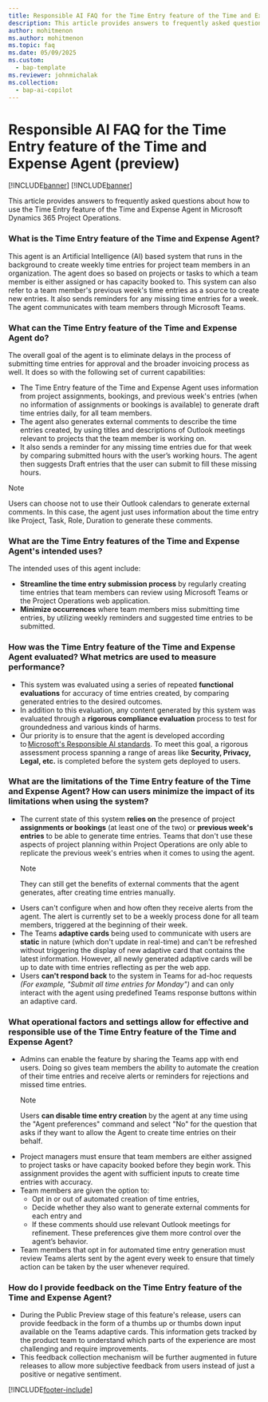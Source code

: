 ```yaml
---
title: Responsible AI FAQ for the Time Entry feature of the Time and Expense Agent (preview)
description: This article provides answers to frequently asked questions about the Time Entry feature of the Time and Expense Agent.
author: mohitmenon
ms.author: mohitmenon
ms.topic: faq 
ms.date: 05/09/2025
ms.custom: 
  - bap-template
ms.reviewer: johnmichalak
ms.collection:
  - bap-ai-copilot
---
```


# Responsible AI FAQ for the Time Entry feature of the Time and Expense Agent (preview)

[!INCLUDE[banner](../includes/banner.md)]
[!INCLUDE[banner](../includes/preview-note.md)]

This article provides answers to frequently asked questions about how to use the Time Entry feature of the Time and Expense Agent in Microsoft Dynamics 365 Project Operations.

### What is the Time Entry feature of the Time and Expense Agent?

This agent is an Artificial Intelligence (AI) based system that runs in the background to create weekly time entries for project team members in an organization. The agent does so based on projects or tasks to which a team member is either assigned or has capacity booked to. This system can also refer to a team member's previous week's time entries as a source to create new entries.
It also sends reminders for any missing time entries for a week. The agent communicates with team members through Microsoft Teams. 

### What can the Time Entry feature of the Time and Expense Agent do?

The overall goal of the agent is to eliminate delays in the process of submitting time entries for approval and the broader invoicing process as well. It does so with the following set of current capabilities: 
- The Time Entry feature of the Time and Expense Agent uses information from project assignments, bookings, and previous week's entries (when no information of assignments or bookings is available) to generate draft time entries daily, for all team members. 
- The agent also generates external comments to describe the time entries created, by using titles and descriptions of Outlook meetings relevant to projects that the team member is working on. 
- It also sends a reminder for any missing time entries due for that week by comparing submitted hours with the user’s working hours. The agent then suggests Draft entries that the user can submit to fill these missing hours.

> [!NOTE]
> Users can choose not to use their Outlook calendars to generate external comments. In this case, the agent just uses information about the time entry like Project, Task, Role, Duration to generate these comments.

### What are the Time Entry features of the Time and Expense Agent's intended uses?

The intended uses of this agent include:

- **Streamline the time entry submission process** by regularly creating time entries that team members can review using Microsoft Teams or the Project Operations web application.
- **Minimize occurrences** where team members miss submitting time entries, by utilizing weekly reminders and suggested time entries to be submitted.

### How was the Time Entry feature of the Time and Expense Agent evaluated? What metrics are used to measure performance? 

- This system was evaluated using a series of repeated **functional evaluations** for accuracy of time entries created, by comparing generated entries to the desired outcomes.
- In addition to this evaluation, any content generated by this system was evaluated through a **rigorous compliance evaluation** process to test for groundedness and various kinds of harms.
- Our priority is to ensure that the agent is developed according to [Microsoft's Responsible AI standards](https://aka.ms/RAIStandardPDF). To meet this goal, a rigorous assessment process spanning a range of areas like **Security, Privacy, Legal, etc.** is completed before the system gets deployed to users.

### What are the limitations of the Time Entry feature of the Time and Expense Agent? How can users minimize the impact of its limitations when using the system? 

- The current state of this system **relies on** the presence of project **assignments or bookings** (at least one of the two) or **previous week's entries** to be able to generate time entries. Teams that don't use these aspects of project planning within Project Operations are only able to replicate the previous week's entries when it comes to using the agent.
  > [!NOTE]
  > They can still get the benefits of external comments that the agent generates, after creating time entries manually.
- Users can't configure when and how often they receive alerts from the agent. The alert is currently set to be a weekly process done for all team members, triggered at the beginning of their week.
- The Teams **adaptive cards** being used to communicate with users are **static** in nature (which don't update in real-time) and can't be refreshed without triggering the display of new adaptive card that contains the latest information. However, all newly generated adaptive cards will be up to date with time entries reflecting as per the web app.
- Users **can't respond back** to the system in Teams for ad-hoc requests _(For example, "Submit all time entries for Monday")_ and can only interact with the agent using predefined Teams response buttons within an adaptive card. 

### What operational factors and settings allow for effective and responsible use of the Time Entry feature of the Time and Expense Agent?

- Admins can enable the feature by sharing the Teams app with end users. Doing so gives team members the ability to automate the creation of their time entries and receive alerts or reminders for rejections and missed time entries. 
  > [!NOTE]
  > Users **can disable time entry creation** by the agent at any time using the "Agent preferences" command and select "No" for the question that asks if they want to allow the Agent to create time entries on their behalf.
- Project managers must ensure that team members are either assigned to project tasks or have capacity booked before they begin work. This assignment provides the agent with sufficient inputs to create time entries with accuracy.
- Team members are given the option to:
  - Opt in or out of automated creation of time entries,
  - Decide whether they also want to generate external comments for each entry and
  - If these comments should use relevant Outlook meetings for refinement. These preferences give them more control over the agent’s behavior.
- Team members that opt in for automated time entry generation must review Teams alerts sent by the agent every week to ensure that timely action can be taken by the user whenever required. 

### How do I provide feedback on the Time Entry feature of the Time and Expense Agent?

- During the Public Preview stage of this feature's release, users can provide feedback in the form of a thumbs up or thumbs down input available on the Teams adaptive cards. This information gets tracked by the product team to understand which parts of the experience are most challenging and require improvements.
- This feedback collection mechanism will be further augmented in future releases to allow more subjective feedback from users instead of just a positive or negative sentiment.

[!INCLUDE[footer-include](../includes/footer-banner.md)]
